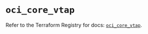# `oci_core_vtap`

Refer to the Terraform Registry for docs: [`oci_core_vtap`](https://registry.terraform.io/providers/oracle/oci/6.37.0/docs/resources/core_vtap).
